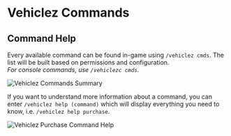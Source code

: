 Vehiclez Commands
======

## Command Help

Every available command can be found in-game using `/vehiclez cmds`. The list will be built based on permissions and configuration.  
_For console commands, use `/vehiclezc cmds`._

![Vehiclez Commands Summary](https://i.imgur.com/9RhUea2.png "Vehiclez Commands Summary")

If you want to understand more information about a command, you can enter `/vehiclez help (command)` which will display everything you need to know, i.e. `/vehiclez help purchase`.

![Vehiclez Purchase Command Help](https://i.imgur.com/g9Zb38E.png "Vehiclez Purchase Command Help")

<script>
    insertCommandsMarkup();
</script>
